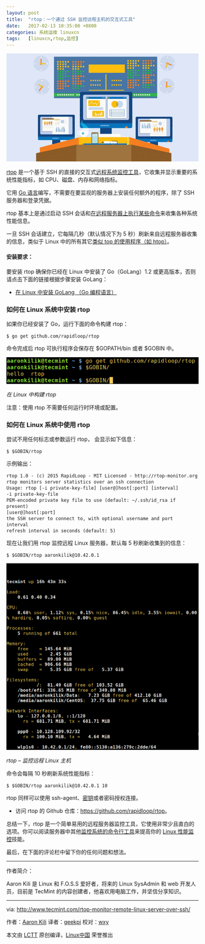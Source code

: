 ```yaml
---
layout: post
title:	"rtop：一个通过 SSH 监控远程主机的交互式工具"
date:	2017-02-13 10:35:00 +0800 
categories:	系统运维 linuxcn 
tags:	[linuxcn,rtop,监控]
---
```



![](/Asserts/Images/album/201702/13/064343i0tpzn5npn5ccpc0.jpg)


[rtop](http://www.rtop-monitor.org/) 是一个基于 SSH 的直接的交互式[远程系统监控工具](http://www.tecmint.com/command-line-tools-to-monitor-linux-performance/)，它收集并显示重要的系统性能指标，如 CPU、磁盘、内存和网络指标。


它用 [Go 语言](http://www.tecmint.com/install-go-in-linux/)编写，不需要在要监视的服务器上安装任何额外的程序，除了 SSH 服务器和登录凭据。


rtop 基本上是通过启动 SSH 会话和[在远程服务器上执行某些命令](http://www.tecmint.com/execute-commands-on-multiple-linux-servers-using-pssh/)来收集各种系统性能信息。


一旦 SSH 会话建立，它每隔几秒（默认情况下为 5 秒）刷新来自远程服务器收集的信息，类似于 Linux 中的所有其它[类似 top 的使用程序（如 htop）](http://www.tecmint.com/install-htop-linux-process-monitoring-for-rhel-centos-fedora/)。


#### 安装要求：


要安装 rtop 确保你已经在 Linux 中安装了 Go（GoLang）1.2 或更高版本，否则请点击下面的链接根据步骤安装 GoLang：


* [在 Linux 中安装 GoLang （Go 编程语言）](http://www.tecmint.com/install-go-in-linux/)


### 如何在 Linux 系统中安装 rtop


如果你已经安装了 Go，运行下面的命令构建 rtop：



```
$ go get github.com/rapidloop/rtop

```

命令完成后 rtop 可执行程序会保存在 $GOPATH/bin 或者 $GOBIN 中。


![Build rtop in Linux](/Asserts/Images/album/201702/13/064357w94x9jjtxl1rbruk.png)


*在 Linux 中构建 rtop*


注意：使用 rtop 不需要任何运行时环境或配置。


### 如何在 Linux 系统中使用 rtop


尝试不用任何标志或参数运行 rtop， 会显示如下信息：



```
$ $GOBIN/rtop

```

示例输出：



```
rtop 1.0 - (c) 2015 RapidLoop - MIT Licensed - http://rtop-monitor.org
rtop monitors server statistics over an ssh connection
Usage: rtop [-i private-key-file] [user@]host[:port] [interval]
-i private-key-file
PEM-encoded private key file to use (default: ~/.ssh/id_rsa if present)
[user@]host[:port]
the SSH server to connect to, with optional username and port
interval
refresh interval in seconds (default: 5)

```

现在让我们用 rtop 监控远程 Linux 服务器，默认每 5 秒刷新收集到的信息：



```
$ $GOBIN/rtop aaronkilik@10.42.0.1 

```

![rtop - Monitor Remote Linux Server](/Asserts/Images/album/201702/13/064358r5vx5cuzdvb5cebu.png)


*rtop – 监控远程 Linux 主机*


命令会每隔 10 秒刷新系统性能指标：



```
$ $GOBIN/rtop aaronkilik@10.42.0.1 10

```

rtop 同样可以使用 ssh-agent、[密钥](http://www.tecmint.com/ssh-passwordless-login-using-ssh-keygen-in-5-easy-steps/)或者密码授权连接。


* 访问 rtop 的 Github 仓库：<https://github.com/rapidloop/rtop>。


总结一下，rtop 是一个简单易用的远程服务器监控工具，它使用非常少且直白的选项。你可以阅读服务器中其他[监控系统的命令行工具](http://www.tecmint.com/command-line-tools-to-monitor-linux-performance/)来提高你的 [Linux 性能监控](http://www.tecmint.com/linux-performance-monitoring-tools/)技能。


最后，在下面的评论栏中留下你的任何问题和想法。




---


作者简介：


Aaron Kili 是 Linux 和 F.O.S.S 爱好者，将来的 Linux SysAdmin 和 web 开发人员，目前是 TecMint 的内容创建者，他喜欢用电脑工作，并坚信分享知识。




---


via: <http://www.tecmint.com/rtop-monitor-remote-linux-server-over-ssh/>


作者：[Aaron Kili](http://www.tecmint.com/author/aaronkili/) 译者：[geekpi](https://github.com/geekpi) 校对：[wxy](https://github.com/wxy)


本文由 [LCTT](https://github.com/LCTT/TranslateProject) 原创编译，[Linux中国](https://linux.cn/) 荣誉推出
